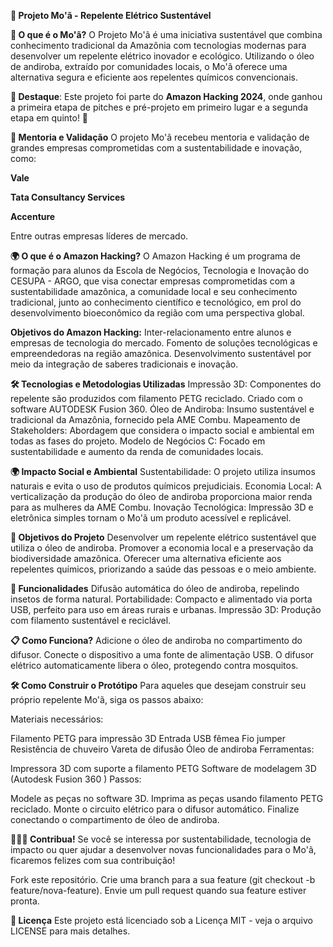 **🦟 Projeto Mo'ã - Repelente Elétrico Sustentável**


**🌿 O que é o Mo'ã?**
O Projeto Mo'ã é uma iniciativa sustentável que combina conhecimento tradicional da Amazônia com tecnologias modernas para desenvolver um repelente elétrico inovador e ecológico. Utilizando o óleo de andiroba, extraído por comunidades locais, o Mo'ã oferece uma alternativa segura e eficiente aos repelentes químicos convencionais.

**🚀 Destaque**: Este projeto foi parte do **Amazon Hacking 2024**, onde ganhou a primeira etapa de pitches e pré-projeto em primeiro lugar e a segunda etapa em quinto! 🎉

**🤝  Mentoria e Validação**
O projeto Mo'ã recebeu mentoria e validação de grandes empresas comprometidas com a sustentabilidade e inovação, como:

**Vale**

**Tata Consultancy Services**

**Accenture**

Entre outras empresas líderes de mercado.

**🌍 O que é o Amazon Hacking?**
O Amazon Hacking é um programa de formação para alunos da Escola de Negócios, Tecnologia e Inovação do CESUPA - ARGO, que visa conectar empresas comprometidas com a sustentabilidade amazônica, a comunidade local e seu conhecimento tradicional, junto ao conhecimento científico e tecnológico, em prol do desenvolvimento bioeconômico da região com uma perspectiva global.

**Objetivos do Amazon Hacking:**
Inter-relacionamento entre alunos e empresas de tecnologia do mercado.
Fomento de soluções tecnológicas e empreendedoras na região amazônica.
Desenvolvimento sustentável por meio da integração de saberes tradicionais e inovação.

**🛠️ Tecnologias e Metodologias Utilizadas**
Impressão 3D: Componentes do repelente são produzidos com filamento PETG reciclado. Criado com o software AUTODESK Fusion 360.
Óleo de Andiroba: Insumo sustentável e tradicional da Amazônia, fornecido pela AME Combu.
Mapeamento de Stakeholders: Abordagem que considera o impacto social e ambiental em todas as fases do projeto.
Modelo de Negócios C: Focado em sustentabilidade e aumento da renda de comunidades locais.
<!-- Exemplo do protótipo -->

**🌍 Impacto Social e Ambiental**
Sustentabilidade: O projeto utiliza insumos naturais e evita o uso de produtos químicos prejudiciais.
Economia Local: A verticalização da produção do óleo de andiroba proporciona maior renda para as mulheres da AME Combu.
Inovação Tecnológica: Impressão 3D e eletrônica simples tornam o Mo'ã um produto acessível e replicável.

**🚀 Objetivos do Projeto**
Desenvolver um repelente elétrico sustentável que utiliza o óleo de andiroba.
Promover a economia local e a preservação da biodiversidade amazônica.
Oferecer uma alternativa eficiente aos repelentes químicos, priorizando a saúde das pessoas e o meio ambiente.

**🎯 Funcionalidades**
Difusão automática do óleo de andiroba, repelindo insetos de forma natural.
Portabilidade: Compacto e alimentado via porta USB, perfeito para uso em áreas rurais e urbanas.
Impressão 3D: Produção com filamento sustentável e reciclável.

**📋 Como Funciona?**
Adicione o óleo de andiroba no compartimento do difusor.
Conecte o dispositivo a uma fonte de alimentação USB.
O difusor elétrico automaticamente libera o óleo, protegendo contra mosquitos.

**🛠️ Como Construir o Protótipo**
Para aqueles que desejam construir seu próprio repelente Mo'ã, siga os passos abaixo:

Materiais necessários:

Filamento PETG para impressão 3D
Entrada USB fêmea
Fio jumper
Resistência de chuveiro
Vareta de difusão
Óleo de andiroba
Ferramentas:

Impressora 3D com suporte a filamento PETG
Software de modelagem 3D (Autodesk Fusion 360 )
Passos:

Modele as peças no software 3D.
Imprima as peças usando filamento PETG reciclado.
Monte o circuito elétrico para o difusor automático.
Finalize conectando o compartimento de óleo de andiroba.

**🧑‍🤝‍🧑 Contribua!**
Se você se interessa por sustentabilidade, tecnologia de impacto ou quer ajudar a desenvolver novas funcionalidades para o Mo'ã, ficaremos felizes com sua contribuição!

Fork este repositório.
Crie uma branch para a sua feature (git checkout -b feature/nova-feature).
Envie um pull request quando sua feature estiver pronta.

**📄 Licença**
Este projeto está licenciado sob a Licença MIT - veja o arquivo LICENSE para mais detalhes.

